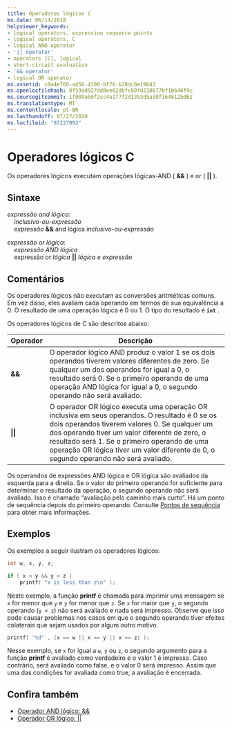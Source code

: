 ```yaml
---
title: Operadores lógicos C
ms.date: 06/14/2018
helpviewer_keywords:
- logical operators, expression sequence points
- logical operators, C
- logical AND operator
- '|| operator'
- operators [C], logical
- short-circuit evaluation
- '&& operator'
- logical OR operator
ms.assetid: c0a4e766-ad56-4300-bf76-b28dc0e19b43
ms.openlocfilehash: 8f59ad927dd8ee62dbfc80fd238677bf1b646f9c
ms.sourcegitcommit: 1f009ab0f2cc4a177f2d1353d5a38f164612bdb1
ms.translationtype: MT
ms.contentlocale: pt-BR
ms.lasthandoff: 07/27/2020
ms.locfileid: "87227992"
---
```

# <a name="c-logical-operators"></a>Operadores lógicos C

Os operadores lógicos executam operações lógicas-AND ( **&&** ) e or ( **||** ).

## <a name="syntax"></a>Sintaxe

*expressão and lógica*:<br/>
&nbsp;&nbsp;&nbsp;&nbsp;*inclusivo-ou-expressão*<br/>
&nbsp;&nbsp;&nbsp;&nbsp;*expressão* **&&** and lógica *inclusivo-ou-expressão*    

*expressão or lógica*:<br/>
&nbsp;&nbsp;&nbsp;&nbsp;*expressão AND lógica*<br/>
&nbsp;&nbsp;&nbsp;&nbsp;expressão or *lógica* **&#124;&#124;** *lógica e expressão*    

## <a name="remarks"></a>Comentários

Os operadores lógicos não executam as conversões aritméticas comuns. Em vez disso, eles avaliam cada operando em termos de sua equivalência a 0. O resultado de uma operação lógica é 0 ou 1. O tipo do resultado é **`int`** .

Os operadores lógicos de C são descritos abaixo:

|Operador|Descrição|
|--------------|-----------------|
|**&&**|O operador lógico AND produz o valor 1 se os dois operandos tiverem valores diferentes de zero. Se qualquer um dos operandos for igual a 0, o resultado será 0. Se o primeiro operando de uma operação AND lógica for igual a 0, o segundo operando não será avaliado.|
|**&#124;&#124;**|O operador OR lógico executa uma operação OR inclusiva em seus operandos. O resultado é 0 se os dois operandos tiverem valores 0. Se qualquer um dos operando tiver um valor diferente de zero, o resultado será 1. Se o primeiro operando de uma operação OR lógica tiver um valor diferente de 0, o segundo operando não será avaliado.|

Os operandos de expressões AND lógica e OR lógica são avaliados da esquerda para a direita. Se o valor do primeiro operando for suficiente para determinar o resultado da operação, o segundo operando não será avaliado. Isso é chamado “avaliação pelo caminho mais curto”. Há um ponto de sequência depois do primeiro operando. Consulte [Pontos de sequência](../c-language/c-sequence-points.md) para obter mais informações.

## <a name="examples"></a>Exemplos

Os exemplos a seguir ilustram os operadores lógicos:

```C
int w, x, y, z;

if ( x < y && y < z )
    printf( "x is less than z\n" );
```

Neste exemplo, a função **printf** é chamada para imprimir uma mensagem se `x` for menor que `y` e `y` for menor que `z`. Se `x` for maior que `y`, o segundo operando (`y < z`) não será avaliado e nada será impresso. Observe que isso pode causar problemas nos casos em que o segundo operando tiver efeitos colaterais que sejam usados por algum outro motivo.

```C
printf( "%d" , (x == w || x == y || x == z) );
```

Nesse exemplo, se `x` for igual a `w`, `y` ou `z`, o segundo argumento para a função **printf** é avaliado como verdadeiro e o valor 1 é impresso. Caso contrário, será avaliado como false, e o valor 0 será impresso. Assim que uma das condições for avaliada como true, a avaliação é encerrada.

## <a name="see-also"></a>Confira também

- [Operador AND lógico: &&](../cpp/logical-and-operator-amp-amp.md)
- [Operador OR lógico: &#124;&#124;](../cpp/logical-or-operator-pipe-pipe.md)
